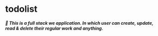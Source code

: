 # todolist
<h5>	This is a full stack we application. In which user can create, update, read & delete their regular work and anything.</h5>

